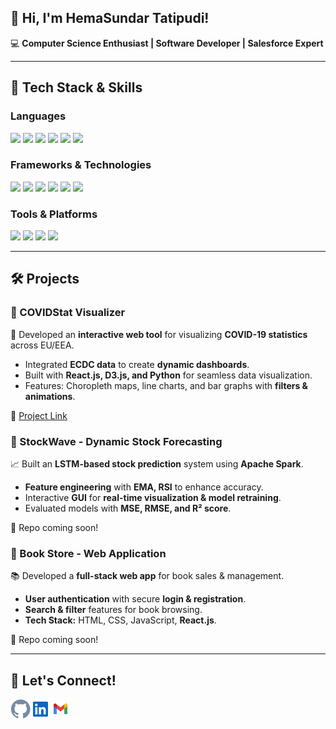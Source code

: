 <h2>👋 Hi, I'm HemaSundar Tatipudi!</h2>

<p>💻 <strong>Computer Science Enthusiast | Software Developer | Salesforce Expert</strong></p>

<hr>

<h2>🔧 Tech Stack & Skills</h2>

<h3>Languages</h3>
<p>
<img src="https://img.shields.io/badge/Python-3776AB?style=flat&logo=python&logoColor=white" style="pointer-events: none;" />
<img src="https://img.shields.io/badge/Java-007396?style=flat&logo=java&logoColor=white" style="pointer-events: none;" />
<img src="https://img.shields.io/badge/C++-00599C?style=flat&logo=c%2B%2B&logoColor=white" style="pointer-events: none;" />
<img src="https://img.shields.io/badge/JavaScript-F7DF1E?style=flat&logo=javascript&logoColor=black" style="pointer-events: none;" />
<img src="https://img.shields.io/badge/TypeScript-3178C6?style=flat&logo=typescript&logoColor=white" style="pointer-events: none;" />
<img src="https://img.shields.io/badge/Apex-1798C1?style=flat&logo=salesforce&logoColor=white" style="pointer-events: none;" />
</p>

<h3>Frameworks & Technologies</h3>
<p>
<img src="https://img.shields.io/badge/React-61DAFB?style=flat&logo=react&logoColor=black" style="pointer-events: none;" />
<img src="https://img.shields.io/badge/Angular-DD0031?style=flat&logo=angular&logoColor=white" style="pointer-events: none;" />
<img src="https://img.shields.io/badge/SQL-4479A1?style=flat&logo=postgresql&logoColor=white" style="pointer-events: none;" />
<img src="https://img.shields.io/badge/Machine%20Learning-FF6F00?style=flat&logo=tensorflow&logoColor=white" style="pointer-events: none;" />
<img src="https://img.shields.io/badge/Salesforce-00A1E0?style=flat&logo=salesforce&logoColor=white" style="pointer-events: none;" />
<img src="https://img.shields.io/badge/Pega-0076D6?style=flat" style="pointer-events: none;" />
</p>

<h3>Tools & Platforms</h3>
<p>
<img src="https://img.shields.io/badge/Azure%20DevOps-0078D7?style=flat&logo=azure-devops&logoColor=white" style="pointer-events: none;" />
<img src="https://img.shields.io/badge/Git-F05032?style=flat&logo=git&logoColor=white" style="pointer-events: none;" />
<img src="https://img.shields.io/badge/Visual%20Studio-5C2D91?style=flat&logo=visual-studio&logoColor=white" style="pointer-events: none;" />
<img src="https://img.shields.io/badge/ServiceNow-00A300?style=flat&logo=servicenow&logoColor=white" style="pointer-events: none;" />
</p>

<hr>

<h2>🛠️ Projects</h2>

<h3>📌 COVIDStat Visualizer</h3>
<p>🚀 Developed an <strong>interactive web tool</strong> for visualizing <strong>COVID-19 statistics</strong> across EU/EEA.</p>
<ul>
<li>Integrated <strong>ECDC data</strong> to create <strong>dynamic dashboards</strong>.</li>
<li>Built with <strong>React.js, D3.js, and Python</strong> for seamless data visualization.</li>
<li>Features: Choropleth maps, line charts, and bar graphs with <strong>filters & animations</strong>.</li>
</ul>
<p>🔗 <a href="https://dataviscourse2024.github.io/group-project-covidstat-visualizer/">Project Link</a></p>

<h3>📌 StockWave - Dynamic Stock Forecasting</h3>
<p>📈 Built an <strong>LSTM-based stock prediction</strong> system using <strong>Apache Spark</strong>.</p>
<ul>
<li><strong>Feature engineering</strong> with <strong>EMA, RSI</strong> to enhance accuracy.</li>
<li>Interactive <strong>GUI</strong> for <strong>real-time visualization & model retraining</strong>.</li>
<li>Evaluated models with <strong>MSE, RMSE, and R² score</strong>.</li>
</ul>
<p>🔗 Repo coming soon!</p>

<h3>📌 Book Store - Web Application</h3>
<p>📚 Developed a <strong>full-stack web app</strong> for book sales & management.</p>
<ul>
<li><strong>User authentication</strong> with secure <strong>login & registration</strong>.</li>
<li><strong>Search & filter</strong> features for book browsing.</li>
<li><strong>Tech Stack:</strong> HTML, CSS, JavaScript, <strong>React.js</strong>.</li>
</ul>
<p>🔗 Repo coming soon!</p>

<hr>

<h2>📧 Let's Connect!</h2>
<p class="social-icons">
<a href="https://github.com/hemasundar-tatipudi/"><img align="left" alt="GitHub" width="32px" src="https://github.com/hemasundar-tatipudi/hemasundar-tatipudi/blob/main/assets/icons/github.svg" /></a>
<a href="https://www.linkedin.com/in/findmehere-hs/"><img align="left" alt="LinkedIn" width="32px" src="https://github.com/hemasundar-tatipudi/hemasundar-tatipudi/blob/main/assets/icons/linkedin.svg" /></a>
<a href="mailto:hemasundarhs53@gmail.com"><img align="left" alt="Gmail" width="32px" src="https://github.com/hemasundar-tatipudi/hemasundar-tatipudi/blob/main/assets/icons/gmail.svg" /></a>
</p>
<br>
